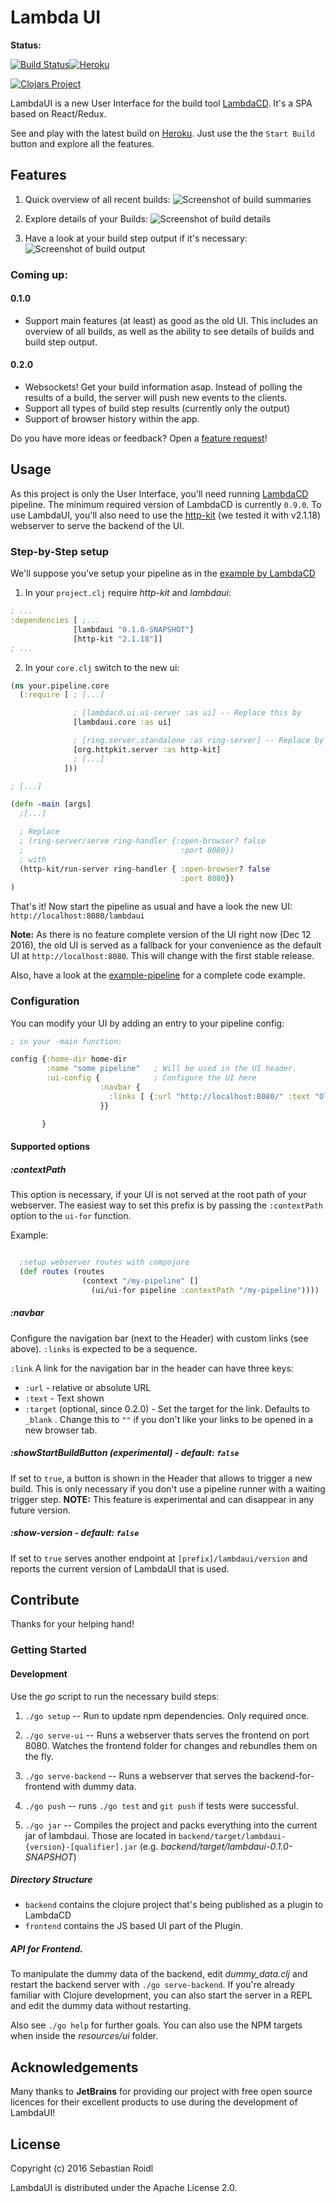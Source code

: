 Lambda UI
==========
__Status:__

[![Build Status](https://travis-ci.org/sroidl/lambda-ui.svg?branch=master)](https://travis-ci.org/sroidl/lambda-ui)[![Heroku](https://heroku-badge.herokuapp.com/?app=heroku-badge)](http://lambdaui-snapshot.herokuapp.com/lambdaui)

[![Clojars Project](http://clojars.org/lambdaui/latest-version.svg)](http://clojars.org/lambdaui)

LambdaUI is a new User Interface for the build tool [LambdaCD](https://github.com/flosell/lambdacd). It's a SPA based on React/Redux.

See and play with the latest build on [Heroku](http://lambdaui-snapshot.herokuapp.com/lambdaui). Just use the the `Start Build` button and explore all the features.

## Features
1. Quick overview of all recent builds:
![Screenshot of build summaries](/screenshots/build-summaries.png)


2. Explore details of your Builds:
![Screenshot of build details](/screenshots/build-details.png)

3. Have a look at your build step output if it's necessary:
![Screenshot of build output](/screenshots/build-output.png)

### Coming up:

#### 0.1.0
* Support main features (at least) as good as the old UI. This includes an overview of all builds, as well as the ability to see details of builds and build step output.

#### 0.2.0
* Websockets! Get your build information asap. Instead of polling the results of a build, the server will push new events to the clients.  
* Support all types of build step results (currently only the output)
* Support of browser history within the app.

Do you have more ideas or feedback?
Open a [feature request](https://github.com/sroidl/lambda-ui/issues/new)!

## Usage
As this project is only the User Interface, you'll need running [LambdaCD](https://github.com/flosell/lambdacd) pipeline. The minimum required version of LambdaCD is currently `0.9.0`. To use LambdaUI, you'll also need to use the [http-kit](http://www.http-kit.org/) (we tested it with v2.1.18) webserver to serve the backend of the UI.

### Step-by-Step setup
We'll suppose you've setup your pipeline as in the [example by LambdaCD](http://www.lambda.cd/getting-started/)

1. In your `project.clj` require _http-kit_ and _lambdaui_:

``` clojure
; ...
:dependencies [ ;...
              [lambdaui "0.1.0-SNAPSHOT"]
              [http-kit "2.1.18"]]
; ...
```

2. In your `core.clj` switch to the new ui:

``` clojure
(ns your.pipeline.core
  (:require [ ; [...]

              ; [lambdacd.ui.ui-server :as ui] -- Replace this by
              [lambdaui.core :as ui]

              ; [ring.server.standalone :as ring-server] -- Replace by
              [org.httpkit.server :as http-kit]
              ; [...]
            ]))

; [...]

(defn -main [args]
  ;[...]

  ; Replace
  ; (ring-server/serve ring-handler {:open-browser? false
  ;                                   :port 8080})
  ; with
  (http-kit/run-server ring-handler { :open-browser? false
                                      :port 8080})
)


```

That's it! Now start the pipeline as usual and have a look the new UI:
`http://localhost:8080/lambdaui`

__Note:__ As there is no feature complete version of the UI right now (Dec 12 2016), the old UI is served as a fallback for your convenience as the default UI at `http://localhost:8080`. This will change with the first stable release.


Also, have a look at the [example-pipeline](https://github.com/sroidl/lambda-ui/tree/master/example-pipeline) for a complete code example.

### Configuration

You can modify your UI by adding an entry to your pipeline config:

``` clojure
; in your -main function:

config {:home-dir home-dir
        :name "some pipeline"   ; Will be used in the UI header.
        :ui-config {            ; Configure the UI here
                    :navbar {
                      :links [ {:url "http://localhost:8080/" :text "Old UI"}]
                    }}

       }
```

#### Supported options

##### __:contextPath__
This option is necessary, if your UI is not served at the root path of your webserver. The easiest way to set this prefix is by passing the `:contextPath` option to the `ui-for` function.

Example:
```clojure

  ;setup webserver routes with compojure
  (def routes (routes
                (context "/my-pipeline" []
                  (ui/ui-for pipeline :contextPath "/my-pipeline"))))

```

##### __:navbar__
Configure the navigation bar (next to the Header) with custom links (see above). `:links` is expected to be a sequence.

`:link`
 A link for the navigation bar in the header can have three keys:
 - `:url`  - relative or absolute URL
 - `:text` - Text shown
 - `:target` (optional, since 0.2.0) - Set the target for the link. Defaults to `_blank` . Change this to `""` if you don't like your links to be opened in a new browser tab.

##### __:showStartBuildButton__ _(experimental)_ - default: `false`
If set to `true`, a button is shown in the Header that allows to trigger a new build. This is only necessary if you don't use a pipeline runner with a waiting trigger step.
__NOTE:__ This feature is experimental and can disappear in any future version.

##### __:show-version__ - default: `false`
If set to `true`  serves another endpoint at `[prefix]/lambdaui/version` and reports the current version of LambdaUI that is used.



## Contribute

Thanks for your helping hand!

### Getting Started

#### Development
Use the _go_ script to run the necessary build steps:

1. `./go setup` -- Run to update npm dependencies. Only required once.
2. `./go serve-ui` -- Runs a webserver thats serves the frontend on port 8080. Watches the frontend folder for changes and rebundles them on the fly.
3. `./go serve-backend` -- Runs a webserver that serves the backend-for-frontend with dummy data.
4. `./go push` -- runs `./go test` and `git push` if tests were successful.

5. `./go jar` -- Compiles the project and packs everything into the current jar of lambdaui. Those are located in `backend/target/lambdaui-{version}-[qualifier].jar` (e.g. _backend/target/lambdaui-0.1.0-SNAPSHOT_)

##### Directory Structure

* `backend` contains the clojure project that's being published as a plugin to LambdaCD
* `frontend` contains the JS based UI part of the Plugin.

##### API for Frontend.
To manipulate the dummy data of the backend, edit _dummy_data.clj_ and restart the backend server with `./go serve-backend`.
If you're already familiar with Clojure development, you can also start the server in a REPL and edit the dummy data without restarting.

Also see `./go help` for further goals.
You can also use the NPM targets when inside the _resources/ui_ folder.

## Acknowledgements
Many thanks to __JetBrains__ for providing our project with free open source licences for their excellent products to use during the development of LambdaUI!

## License
Copyright (c) 2016 Sebastian Roidl

LambdaUI is distributed under the Apache License 2.0.
